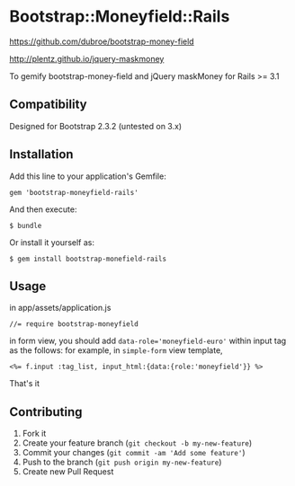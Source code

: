 # Bootstrap::Moneyfield::Rails

https://github.com/dubroe/bootstrap-money-field

http://plentz.github.io/jquery-maskmoney

To gemify bootstrap-money-field and jQuery maskMoney for Rails >= 3.1

## Compatibility

Designed for Bootstrap 2.3.2 (untested on 3.x)

## Installation

Add this line to your application's Gemfile:

    gem 'bootstrap-moneyfield-rails'

And then execute:

    $ bundle

Or install it yourself as:

    $ gem install bootstrap-monefield-rails

## Usage

in app/assets/application.js

```
//= require bootstrap-moneyfield
```

in form view, you should add `data-role='moneyfield-euro'` within input tag as the follows: for example, in `simple-form` view template,

```
<%= f.input :tag_list, input_html:{data:{role:'moneyfield'}} %>
```

That's it

## Contributing

1. Fork it
2. Create your feature branch (`git checkout -b my-new-feature`)
3. Commit your changes (`git commit -am 'Add some feature'`)
4. Push to the branch (`git push origin my-new-feature`)
5. Create new Pull Request
